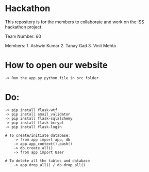 # Hackathon
This repository is for the members to collaborate and work on the ISS hackathon project.

Team Number: 60

Members:
    1. Ashwin Kumar
    2. Tanay Gad
    3. Vinit Mehta

# How to open our website
    -> Run the app.py python file in src folder

# Do:
    -> pip install flask-wtf
    -> pip install email_validator
    -> pip install flask-sqlalchemy
    -> pip install flask-bcrypt
    -> pip install flask-login

    # To create/initiate database:
        -> from app import app, db
        -> app.app_context().push()
        -> db.create_all()
        -> from app import User

    # To delete all the tables and database
        -> app.drop_all() / db.drop_all()